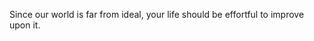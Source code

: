 Since our world is far from ideal, your life should be effortful to improve upon it.

<!-- #p1 -->

<!-- #.inbox -->

<!-- {BearID:F7EA9F5A-81B3-4387-ABAF-8F8206D9F95B-11937-000019D5468F52BB} -->
